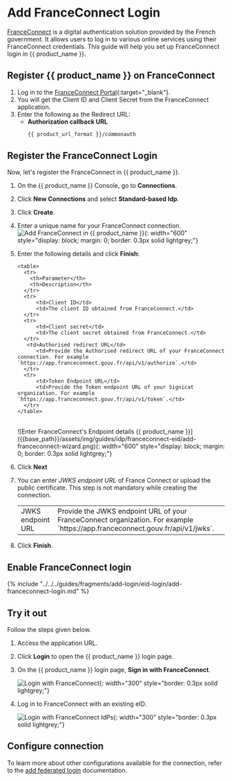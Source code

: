 # Add FranceConnect Login

[FranceConnect](https://franceconnect.gouv.fr/) is a digital authentication solution provided by the French government. It allows users to log in to various online services using their FranceConnect credentials. This guide will help you set up FranceConnect login in {{ product_name }}.

## Register {{ product_name }} on FranceConnect
1. Log in to the [FranceConnect Portal](https://partenaires.franceconnect.gouv.fr/login){:target="_blank"}. 
2. You will get the Client ID and Client Secret from the FranceConnect application.
3. Enter the following as the Redirect URL:
   - **Authorization callback URL**
      ```bash
      {{ product_url_format }}/commonauth
      ```

## Register the FranceConnect Login

Now, let's register the FranceConnect in {{ product_name }}.

1. On the {{ product_name }} Console, go to **Connections**.
2. Click **New Connections** and select **Standard-based Idp**.
3. Click **Create**.
4. Enter a  unique name for your FranceConnect connection.
   ![Add FranceConnect in {{ product_name }}]({{base_path}}/assets/img/guides/idp/franceconnect-eid/add-franceconnect-eid.png){: width="600" style="display: block; margin: 0; border: 0.3px solid lightgrey;"}
5. Enter the following details and click **Finish**:

       <table>
         <tr>
           <th>Parameter</th>
           <th>Description</th>
         </tr>
         <tr>
             <td>Client ID</td>
             <td>The client ID obtained from FranceConnect.</td>
         </tr>
         <tr>
             <td>Client secret</td>
             <td>The client secret obtained from FranceConnect.</td>
         </tr>
          <td>Authorised redirect URL</td>
             <td>Provide the Authorised redirect URL of your FranceConnect connection. For example `https://app.franceconnect.gouv.fr/api/v1/authorize`.</td>
         </tr>
         <tr>
             <td>Token Endpoint URL</td>
             <td>Provide the Token endpoint URL of your Signicat organization. For example `https://app.franceconnect.gouv.fr/api/v1/token`.</td>
         </tr>
       </table>
   <br>
      ![Enter FranceConnect's Endpoint details {{ product_name }}]({{base_path}}/assets/img/guides/idp/franceconnect-eid/add-franceconnect-wizard.png){: width="600" style="display: block; margin: 0; border: 0.3px solid lightgrey;"} 
6. Click **Next**<br>
7. You can enter *JWKS endpoint URL*  of France Connect or upload the public certificate. This step is not mandatory while creating the connection.
      <table>
         <tr>
             <td>JWKS endpoint URL</td>
             <td>Provide the JWKS endpoint URL of your FranceConnect organization. For example `https://app.franceconnect.gouv.fr/api/v1/jwks`.</td>
         </tr>
      </table>
8. Click **Finish**.

## Enable FranceConnect login

{% include "../../../guides/fragments/add-login/eid-login/add-franceconnect-login.md" %}

## Try it out

Follow the steps given below.

1. Access the application URL.

2. Click **Login** to open the {{ product_name }} login page.

3. On the {{ product_name }} login page, **Sign in with FranceConnect**.

    ![Login with FranceConnect]({{base_path}}/assets/img/guides/idp/franceconnect-eid/signin-with-franceconnect.png){: width="300" style="border: 0.3px solid lightgrey;"}

4. Log in to FranceConnect with an existing eID.

    ![Login with FranceConnect IdPs]({{base_path}}/assets/img/guides/idp/franceconnect-eid/franceconnect-idps-login.png){: width="300" style="border: 0.3px solid lightgrey;"}

## Configure connection

To learn more about other configurations available for the connection, refer to the [add federated login]({{base_path}}/guides/authentication/federated-login/) documentation.
